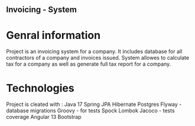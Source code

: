 ## Invoicing - System

# Genral information
Project is an invoicing system for a company. 
It includes database for all contractors of a company and invoices issued.
System allowes to calculate tax for a company as well as generate full tax report for a company. 

# Technologies
Project is cleated with : 
Java 17
Spring
JPA
Hibernate
Postgres
Flyway - database migrations
Groovy - for tests
Spock
Lombok
Jacoco - tests coverage
Angular 13
Bootstrap
